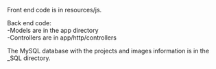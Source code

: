 Front end code is in resources/js.

Back end code:
<br>
-Models are in the app directory
<br>
-Controllers are in app/http/controllers

The MySQL database with the projects and images information is in the _SQL directory.